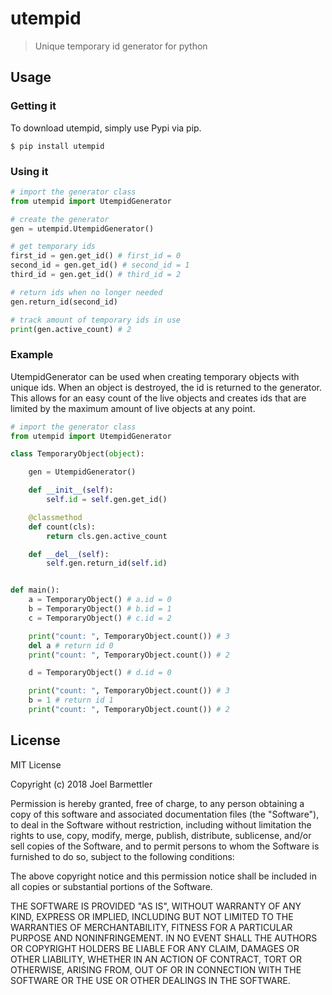 # utempid

> Unique temporary id generator for python

## Usage

### Getting it
To download utempid, simply use Pypi via pip.

```shell
$ pip install utempid
```

### Using it

```python
# import the generator class
from utempid import UtempidGenerator

# create the generator
gen = utempid.UtempidGenerator()

# get temporary ids
first_id = gen.get_id() # first_id = 0
second_id = gen.get_id() # second_id = 1
third_id = gen.get_id() # third_id = 2

# return ids when no longer needed
gen.return_id(second_id)

# track amount of temporary ids in use
print(gen.active_count) # 2
```

### Example

UtempidGenerator can be used when creating temporary objects with unique ids.
When an object is destroyed, the id is returned to the generator.
This allows for an easy count of the live objects and creates ids that are limited by the maximum amount of live objects at any point.

```python
# import the generator class
from utempid import UtempidGenerator

class TemporaryObject(object):

    gen = UtempidGenerator()

    def __init__(self):
        self.id = self.gen.get_id()

    @classmethod
    def count(cls):
        return cls.gen.active_count

    def __del__(self):
        self.gen.return_id(self.id)


def main():
    a = TemporaryObject() # a.id = 0
    b = TemporaryObject() # b.id = 1
    c = TemporaryObject() # c.id = 2

    print("count: ", TemporaryObject.count()) # 3
    del a # return id 0
    print("count: ", TemporaryObject.count()) # 2

    d = TemporaryObject() # d.id = 0

    print("count: ", TemporaryObject.count()) # 3
    b = 1 # return id 1
    print("count: ", TemporaryObject.count()) # 2
```

License
----

MIT License

Copyright (c) 2018 Joel Barmettler

Permission is hereby granted, free of charge, to any person obtaining a copy
of this software and associated documentation files (the "Software"), to deal
in the Software without restriction, including without limitation the rights
to use, copy, modify, merge, publish, distribute, sublicense, and/or sell
copies of the Software, and to permit persons to whom the Software is
furnished to do so, subject to the following conditions:

The above copyright notice and this permission notice shall be included in all
copies or substantial portions of the Software.

THE SOFTWARE IS PROVIDED "AS IS", WITHOUT WARRANTY OF ANY KIND, EXPRESS OR
IMPLIED, INCLUDING BUT NOT LIMITED TO THE WARRANTIES OF MERCHANTABILITY,
FITNESS FOR A PARTICULAR PURPOSE AND NONINFRINGEMENT. IN NO EVENT SHALL THE
AUTHORS OR COPYRIGHT HOLDERS BE LIABLE FOR ANY CLAIM, DAMAGES OR OTHER
LIABILITY, WHETHER IN AN ACTION OF CONTRACT, TORT OR OTHERWISE, ARISING FROM,
OUT OF OR IN CONNECTION WITH THE SOFTWARE OR THE USE OR OTHER DEALINGS IN THE
SOFTWARE.